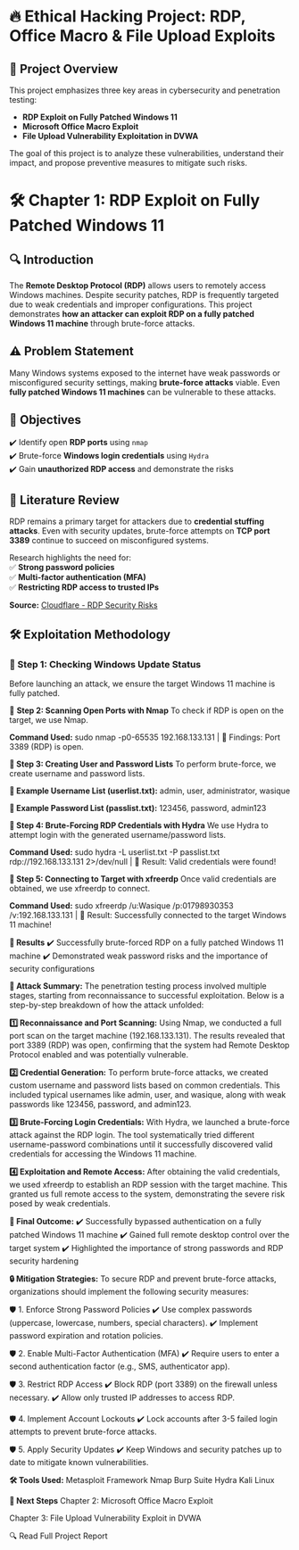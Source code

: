 # 🔥 Ethical Hacking Project: RDP, Office Macro & File Upload Exploits

## 📌 Project Overview  
This project emphasizes three key areas in cybersecurity and penetration testing:
- **RDP Exploit on Fully Patched Windows 11**
- **Microsoft Office Macro Exploit**
- **File Upload Vulnerability Exploitation in DVWA**

The goal of this project is to analyze these vulnerabilities, understand their impact, and propose preventive measures to mitigate such risks.

# **🛠 Chapter 1: RDP Exploit on Fully Patched Windows 11**  
## 🔍 Introduction  
The **Remote Desktop Protocol (RDP)** allows users to remotely access Windows machines. Despite security patches, RDP is frequently targeted due to weak credentials and improper configurations. This project demonstrates **how an attacker can exploit RDP on a fully patched Windows 11 machine** through brute-force attacks.

## **⚠️ Problem Statement**  
Many Windows systems exposed to the internet have weak passwords or misconfigured security settings, making **brute-force attacks** viable. Even **fully patched Windows 11 machines** can be vulnerable to these attacks.

## **🎯 Objectives**
✔️ Identify open **RDP ports** using `nmap`  
✔️ Brute-force **Windows login credentials** using `Hydra`  
✔️ Gain **unauthorized RDP access** and demonstrate the risks  

## **📖 Literature Review**  
RDP remains a primary target for attackers due to **credential stuffing attacks**. Even with security updates, brute-force attempts on **TCP port 3389** continue to succeed on misconfigured systems.  

Research highlights the need for:  
✅ **Strong password policies**  
✅ **Multi-factor authentication (MFA)**  
✅ **Restricting RDP access to trusted IPs**  

**Source:** [Cloudflare - RDP Security Risks](https://www.cloudflare.com/learning/access-management/rdp-security-risks/)  

## **🛠 Exploitation Methodology**  
### **🔹 Step 1: Checking Windows Update Status**  
Before launching an attack, we ensure the target Windows 11 machine is fully patched.  

🔹 **Step 2: Scanning Open Ports with Nmap**
To check if RDP is open on the target, we use Nmap.

**Command Used:**
sudo nmap -p0-65535 192.168.133.131 | 
📌 Findings: Port 3389 (RDP) is open.

**🔹 Step 3: Creating User and Password Lists**
To perform brute-force, we create username and password lists.

**📌 Example Username List (userlist.txt):**
admin,
user,
administrator,
wasique

**📌 Example Password List (passlist.txt):**
123456,
password,
admin123

**🔹 Step 4: Brute-Forcing RDP Credentials with Hydra**
We use Hydra to attempt login with the generated username/password lists.

**Command Used:**
sudo hydra -L userlist.txt -P passlist.txt rdp://192.168.133.131 2>/dev/null | 
📌 Result: Valid credentials were found!

**🔹 Step 5: Connecting to Target with xfreerdp**
Once valid credentials are obtained, we use xfreerdp to connect.

**Command Used:**
sudo xfreerdp /u:Wasique /p:01798930353 /v:192.168.133.131 | 
📌 Result: Successfully connected to the target Windows 11 machine!

**📌 Results**
✔️ Successfully brute-forced RDP on a fully patched Windows 11 machine
✔️ Demonstrated weak password risks and the importance of security configurations

**📌 Attack Summary:**
The penetration testing process involved multiple stages, starting from reconnaissance to successful exploitation. Below is a step-by-step breakdown of how the attack unfolded:

**1️⃣ Reconnaissance and Port Scanning:**
Using Nmap, we conducted a full port scan on the target machine (192.168.133.131). The results revealed that port 3389 (RDP) was open, confirming that the system had Remote Desktop Protocol enabled and was potentially vulnerable.

**2️⃣ Credential Generation:**
To perform brute-force attacks, we created custom username and password lists based on common credentials. This included typical usernames like admin, user, and wasique, along with weak passwords like 123456, password, and admin123.

**3️⃣ Brute-Forcing Login Credentials:**
With Hydra, we launched a brute-force attack against the RDP login. The tool systematically tried different username-password combinations until it successfully discovered valid credentials for accessing the Windows 11 machine.

**4️⃣ Exploitation and Remote Access:**
After obtaining the valid credentials, we used xfreerdp to establish an RDP session with the target machine. This granted us full remote access to the system, demonstrating the severe risk posed by weak credentials.

**🎯 Final Outcome:**
✔️ Successfully bypassed authentication on a fully patched Windows 11 machine
✔️ Gained full remote desktop control over the target system
✔️ Highlighted the importance of strong passwords and RDP security hardening


**🔒 Mitigation Strategies:**
To secure RDP and prevent brute-force attacks, organizations should implement the following security measures:

🛡️ 1. Enforce Strong Password Policies
✔️ Use complex passwords (uppercase, lowercase, numbers, special characters).
✔️ Implement password expiration and rotation policies.

🛡️ 2. Enable Multi-Factor Authentication (MFA)
✔️ Require users to enter a second authentication factor (e.g., SMS, authenticator app).

🛡️ 3. Restrict RDP Access
✔️ Block RDP (port 3389) on the firewall unless necessary.
✔️ Allow only trusted IP addresses to access RDP.

🛡️ 4. Implement Account Lockouts
✔️ Lock accounts after 3-5 failed login attempts to prevent brute-force attacks.

🛡️ 5. Apply Security Updates
✔️ Keep Windows and security patches up to date to mitigate known vulnerabilities.

**🛠 Tools Used:**
Metasploit Framework
Nmap
Burp Suite
Hydra
Kali Linux



**📖 Next Steps**
Chapter 2: Microsoft Office Macro Exploit

Chapter 3: File Upload Vulnerability Exploit in DVWA

🔍 Read Full Project Report
